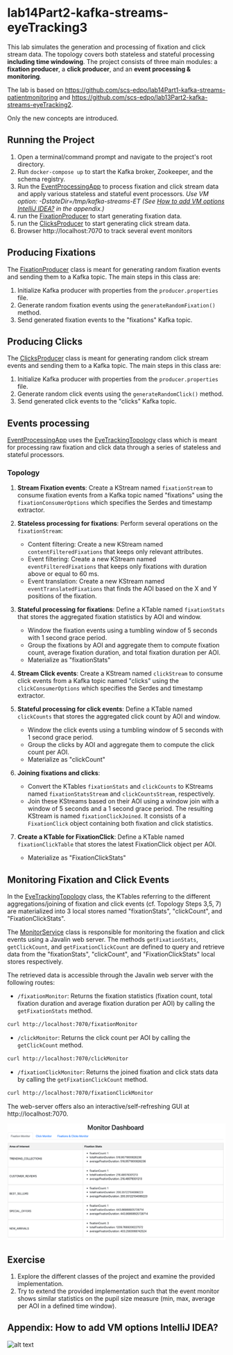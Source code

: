# lab14Part2-kafka-streams-eyeTracking3

This lab simulates the generation and processing of fixation and click stream data.
The topology covers both stateless and stateful processing **including time windowing**.
The project consists of three main modules: a **fixation producer**, a **click producer**, and an **event processing & monitoring**.

The lab is based on https://github.com/scs-edpo/lab14Part1-kafka-streams-patientmonitoring and https://github.com/scs-edpo/lab13Part2-kafka-streams-eyeTracking2.

Only the new concepts are introduced.

## Running the Project

1. Open a terminal/command prompt and navigate to the project's root directory.
2. Run `docker-compose up` to start the Kafka broker, Zookeeper, and the schema registry.
3. Run the [EventProcessingApp](StreamProcessing/src/main/java/magicalpipelines/EventProcessingApp.java)  to process fixation and click stream data and apply various stateless and stateful event processors. _Use VM option: -DstateDir=/tmp/kafka-streams-ET (See [How to add VM options IntelliJ IDEA?](#VM) in the appendix.)_
4. run the [FixationProducer](FixationProducer/src/main/java/FixationProducer.java) to start generating fixation data.
5. run the [ClicksProducer](ClicksProducer/src/main/java/ClicksProducer.java) to start generating click stream data.
6. Browser http://localhost:7070 to track several event monitors

## Producing Fixations

The [FixationProducer](FixationProducer/src/main/java/FixationProducer.java) class is meant for generating random fixation events and sending them to a Kafka topic. The main steps in this class are:

1. Initialize Kafka producer with properties from the `producer.properties` file.
2. Generate random fixation events using the `generateRandomFixation()` method.
3. Send generated fixation events to the "fixations" Kafka topic.

## Producing Clicks

The [ClicksProducer](ClicksProducer/src/main/java/ClicksProducer.java) class is meant for generating random click stream events and sending them to a Kafka topic. The main steps in this class are:

1. Initialize Kafka producer with properties from the `producer.properties` file.
2. Generate random click events using the `generateRandomClick()` method.
3. Send generated click events to the "clicks" Kafka topic.


## Events processing

[EventProcessingApp](StreamProcessing/src/main/java/magicalpipelines/EventProcessingApp.java) uses the [EyeTrackingTopology](StreamProcessing/src/main/java/magicalpipelines/topology/EyeTrackingTopology.java) class which  is meant for processing raw fixation and click data through a series of stateless and stateful processors.

### Topology

1. **Stream Fixation events**: Create a KStream named `fixationStream` to consume fixation events from a Kafka topic named "fixations" using the `fixationConsumerOptions` which specifies the Serdes and timestamp extractor.

2. **Stateless processing for fixations**: Perform several operations on the `fixationStream`:
   - Content filtering: Create a new KStream named `contentFilteredFixations` that keeps only relevant attributes.
   - Event filtering: Create a new KStream named `eventFilteredFixations` that keeps only fixations with duration above or equal to 60 ms.
   - Event translation: Create a new KStream named `eventTranslatedFixations` that finds the AOI based on the X and Y positions of the fixation.

3. **Stateful processing for fixations**: Define a KTable named `fixationStats` that stores the aggregated fixation statistics by AOI and window.
   - Window the fixation events using a tumbling window of 5 seconds with 1 second grace period.
   - Group the fixations by AOI and aggregate them to compute fixation count, average fixation duration, and total fixation duration per AOI. 
   - Materialize as "fixationStats"

4. **Stream Click events**: Create a KStream named `clickStream` to consume click events from a Kafka topic named "clicks" using the `clickConsumerOptions` which specifies the Serdes and timestamp extractor.

5. **Stateful processing for click events**: Define a KTable named `clickCounts` that stores the aggregated click count by AOI and window.
   - Window the click events using a tumbling window of 5 seconds with 1 second grace period.
   - Group the clicks by AOI and aggregate them to compute the click count per AOI.
   - Materialize as "clickCount"

6. **Joining fixations and clicks**:
   - Convert the KTables `fixationStats` and `clickCounts` to KStreams named `fixationStatsStream` and `clickCountsStream`, respectively.
   - Join these KStreams based on their AOI using a window join with a window of 5 seconds and a 1 second grace period. The resulting KStream is named `fixationClickJoined`. It consists of a `FixationClick` object containing both fixation and click statistics.

7. **Create a KTable for FixationClick**: Define a KTable named `fixationClickTable` that stores the latest FixationClick object per AOI.
   - Materialize as "FixationClickStats"

## Monitoring Fixation and Click Events

In the [EyeTrackingTopology](StreamProcessing/src/main/java/magicalpipelines/topology/EyeTrackingTopology.java) class, the KTables referring to the different aggregations/joining of fixation and click events (cf. Topology Steps 3,5, 7) are materialized into 3 local stores named "fixationStats", "clickCount", and "FixationClickStats".

The [MonitorService](StreamProcessing/src/main/java/magicalpipelines/MonitorService.java) class is responsible for monitoring the fixation and click events using a Javalin web server. The methods `getFixationStats`, `getClickCount`, and `getFixationClickCount` are defined to query and retrieve data from the "fixationStats", "clickCount", and "FixationClickStats" local stores respectively.

The retrieved data is accessible through the Javalin web server with the following routes:

- `/fixationMonitor`: Returns the fixation statistics (fixation count, total fixation duration and average fixation duration per AOI) by calling the `getFixationStats` method.
  
```bash
curl http://localhost:7070/fixationMonitor
```

- `/clickMonitor`: Returns the click count per AOI by calling the `getClickCount` method.
```bash
curl http://localhost:7070/clickMonitor
```
- `/fixationClickMonitor`: Returns the joined fixation and click stats data by calling the `getFixationClickCount` method.
```bash
curl http://localhost:7070/fixationClickMonitor
```

The web-server offers also an interactive/self-refreshing GUI at http://localhost:7070. 


![alt text](doc/monitor.png)

## Exercise

1. Explore the different classes of the project and examine the provided implementation. 
2. Try to extend the provided implementation such that the event monitor shows similar statistics on the pupil size measure (min, max, average per AOI in a defined time window).


<a name="VM"></a>
## Appendix: How to add VM options IntelliJ IDEA? 

![alt text](https://i.stack.imgur.com/gMWQX.png)

